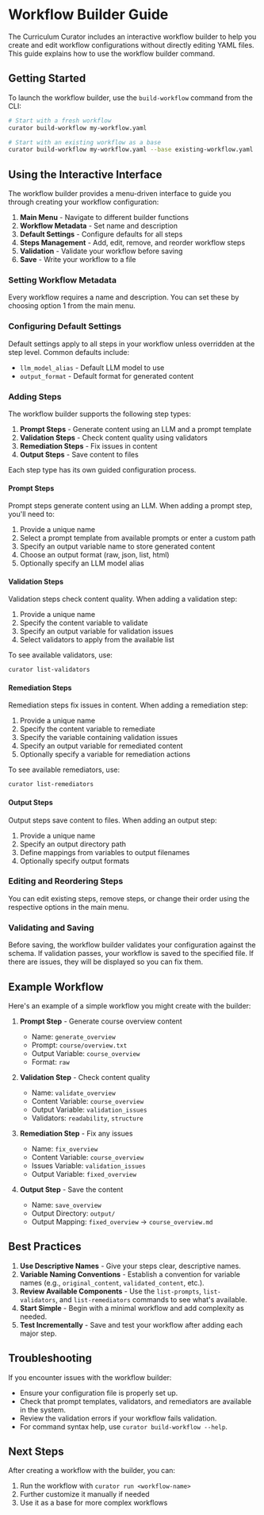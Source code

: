 # Workflow Builder Guide

The Curriculum Curator includes an interactive workflow builder to help you create and edit workflow configurations without directly editing YAML files. This guide explains how to use the workflow builder command.

## Getting Started

To launch the workflow builder, use the `build-workflow` command from the CLI:

```bash
# Start with a fresh workflow
curator build-workflow my-workflow.yaml

# Start with an existing workflow as a base
curator build-workflow my-workflow.yaml --base existing-workflow.yaml
```

## Using the Interactive Interface

The workflow builder provides a menu-driven interface to guide you through creating your workflow configuration:

1. **Main Menu** - Navigate to different builder functions
2. **Workflow Metadata** - Set name and description
3. **Default Settings** - Configure defaults for all steps
4. **Steps Management** - Add, edit, remove, and reorder workflow steps
5. **Validation** - Validate your workflow before saving
6. **Save** - Write your workflow to a file

### Setting Workflow Metadata

Every workflow requires a name and description. You can set these by choosing option 1 from the main menu.

### Configuring Default Settings

Default settings apply to all steps in your workflow unless overridden at the step level. Common defaults include:

- `llm_model_alias` - Default LLM model to use
- `output_format` - Default format for generated content

### Adding Steps

The workflow builder supports the following step types:

1. **Prompt Steps** - Generate content using an LLM and a prompt template
2. **Validation Steps** - Check content quality using validators
3. **Remediation Steps** - Fix issues in content
4. **Output Steps** - Save content to files

Each step type has its own guided configuration process.

#### Prompt Steps

Prompt steps generate content using an LLM. When adding a prompt step, you'll need to:

1. Provide a unique name
2. Select a prompt template from available prompts or enter a custom path
3. Specify an output variable name to store generated content
4. Choose an output format (raw, json, list, html)
5. Optionally specify an LLM model alias

#### Validation Steps

Validation steps check content quality. When adding a validation step:

1. Provide a unique name
2. Specify the content variable to validate
3. Specify an output variable for validation issues
4. Select validators to apply from the available list

To see available validators, use:

```bash
curator list-validators
```

#### Remediation Steps

Remediation steps fix issues in content. When adding a remediation step:

1. Provide a unique name
2. Specify the content variable to remediate
3. Specify the variable containing validation issues
4. Specify an output variable for remediated content
5. Optionally specify a variable for remediation actions

To see available remediators, use:

```bash
curator list-remediators
```

#### Output Steps

Output steps save content to files. When adding an output step:

1. Provide a unique name
2. Specify an output directory path
3. Define mappings from variables to output filenames
4. Optionally specify output formats

### Editing and Reordering Steps

You can edit existing steps, remove steps, or change their order using the respective options in the main menu.

### Validating and Saving

Before saving, the workflow builder validates your configuration against the schema. If validation passes, your workflow is saved to the specified file. If there are issues, they will be displayed so you can fix them.

## Example Workflow

Here's an example of a simple workflow you might create with the builder:

1. **Prompt Step** - Generate course overview content
   - Name: `generate_overview`
   - Prompt: `course/overview.txt`
   - Output Variable: `course_overview`
   - Format: `raw`

2. **Validation Step** - Check content quality
   - Name: `validate_overview`
   - Content Variable: `course_overview`
   - Output Variable: `validation_issues`
   - Validators: `readability`, `structure`

3. **Remediation Step** - Fix any issues
   - Name: `fix_overview`
   - Content Variable: `course_overview`
   - Issues Variable: `validation_issues`
   - Output Variable: `fixed_overview`

4. **Output Step** - Save the content
   - Name: `save_overview`
   - Output Directory: `output/`
   - Output Mapping: `fixed_overview` → `course_overview.md`

## Best Practices

1. **Use Descriptive Names** - Give your steps clear, descriptive names.
2. **Variable Naming Conventions** - Establish a convention for variable names (e.g., `original_content`, `validated_content`, etc.).
3. **Review Available Components** - Use the `list-prompts`, `list-validators`, and `list-remediators` commands to see what's available.
4. **Start Simple** - Begin with a minimal workflow and add complexity as needed.
5. **Test Incrementally** - Save and test your workflow after adding each major step.

## Troubleshooting

If you encounter issues with the workflow builder:

- Ensure your configuration file is properly set up.
- Check that prompt templates, validators, and remediators are available in the system.
- Review the validation errors if your workflow fails validation.
- For command syntax help, use `curator build-workflow --help`.

## Next Steps

After creating a workflow with the builder, you can:

1. Run the workflow with `curator run <workflow-name>`
2. Further customize it manually if needed
3. Use it as a base for more complex workflows